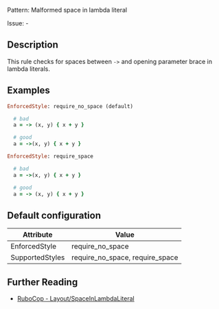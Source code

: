 Pattern: Malformed space in lambda literal

Issue: -

## Description

This rule checks for spaces between `->` and opening parameter brace in lambda literals.

## Examples

```ruby
EnforcedStyle: require_no_space (default)

  # bad
  a = -> (x, y) { x + y }

  # good
  a = ->(x, y) { x + y }
```
```ruby
EnforcedStyle: require_space

  # bad
  a = ->(x, y) { x + y }

  # good
  a = -> (x, y) { x + y }
```

## Default configuration

Attribute | Value
--- | ---
EnforcedStyle | require_no_space
SupportedStyles | require_no_space, require_space

## Further Reading

* [RuboCop - Layout/SpaceInLambdaLiteral](https://rubocop.readthedocs.io/en/latest/cops_layout/#layoutspaceinlambdaliteral)
